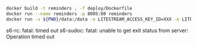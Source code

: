 ```sh
docker build -t reminders . -f deploy/Dockerfile 
docker run --name reminders -p 8005:80 reminders
docker run -v ${PWD}/data:/data -e LITESTREAM_ACCESS_KEY_ID=XXX -e LITESTREAM_SECRET_ACCESS_KEY=XXX -name reminders -p 8005:80 reminders
```

s6-rc: fatal: timed out
s6-sudoc: fatal: unable to get exit status from server: Operation timed out